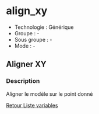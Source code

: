 # align_xy

* Technologie : Générique
* Groupe : -
* Sous groupe : -
* Mode : -

## Aligner XY

### Description

Aligner le modèle sur le point donné

[Retour Liste variables](variable_list.md)